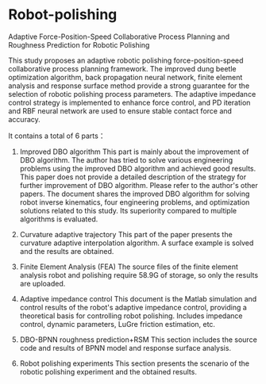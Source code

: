 # Robot-polishing
Adaptive Force-Position-Speed Collaborative Process Planning and Roughness Prediction for Robotic Polishing

This study proposes an adaptive robotic polishing force-position-speed collaborative process planning framework. The improved dung beetle optimization algorithm, back propagation neural network, finite element analysis and response surface method provide a strong guarantee for the selection of robotic polishing process parameters. The adaptive impedance control strategy is implemented to enhance force control, and PD iteration and RBF neural network are used to ensure stable contact force and accuracy.

It contains a total of 6 parts：

1.	Improved DBO algorithm
This part is mainly about the improvement of DBO algorithm. The author has tried to solve various engineering problems using the improved DBO algorithm and achieved good results. This paper does not provide a detailed description of the strategy for further improvement of DBO algorithm. Please refer to the author's other papers.
The document shares the improved DBO algorithm for solving robot inverse kinematics, four engineering problems, and optimization solutions related to this study. Its superiority compared to multiple algorithms is evaluated.

2.	Curvature adaptive trajectory
This part of the paper presents the curvature adaptive interpolation algorithm. A surface example is solved and the results are obtained.

3.	Finite Element Analysis (FEA)
The source files of the finite element analysis robot and polishing require 58.9G of storage, so only the results are uploaded.

4.	Adaptive impedance control
This document is the Matlab simulation and control results of the robot's adaptive impedance control, providing a theoretical basis for controlling robot polishing. Includes impedance control, dynamic parameters, LuGre friction estimation, etc.

5.	DBO-BPNN roughness prediction+RSM
This section includes the source code and results of BPNN model and response surface analysis.

6.	Robot polishing experiments
This section presents the scenario of the robotic polishing experiment and the obtained results.
